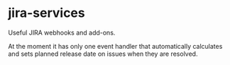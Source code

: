 # jira-services
Useful JIRA webhooks and add-ons.

At the moment it has only one event handler that automatically calculates and sets planned release date on issues when they are resolved.

